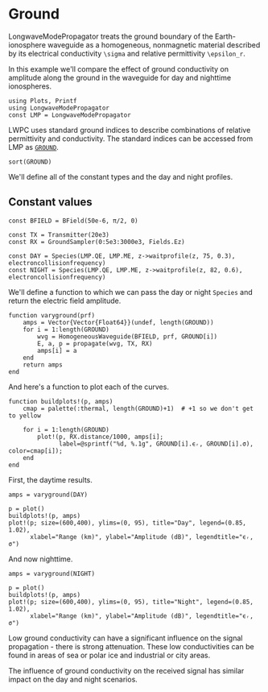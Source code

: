 # Ground
 
LongwaveModePropagator treats the ground boundary of the Earth-ionosphere waveguide
as a homogeneous, nonmagnetic material described by its electrical conductivity ``\sigma``
and relative permittivity ``\epsilon_r``.
 
In this example we'll compare the effect of ground conductivity on amplitude along
the ground in the waveguide for day and nighttime ionospheres.

```@example ground
using Plots, Printf
using LongwaveModePropagator
const LMP = LongwaveModePropagator
```

LWPC uses standard ground indices to describe combinations of relative permittivity
and conductivity.
The standard indices can be accessed from LMP as [`GROUND`](@ref).

```@repl ground
sort(GROUND)
```

We'll define all of the constant types and the day and night profiles.

## Constant values

```@example ground
const BFIELD = BField(50e-6, π/2, 0)

const TX = Transmitter(20e3)
const RX = GroundSampler(0:5e3:3000e3, Fields.Ez)

const DAY = Species(LMP.QE, LMP.ME, z->waitprofile(z, 75, 0.3), electroncollisionfrequency)
const NIGHT = Species(LMP.QE, LMP.ME, z->waitprofile(z, 82, 0.6), electroncollisionfrequency)
```

We'll define a function to which we can pass the day or night `Species` and return the
electric field amplitude.

```@example ground
function varyground(prf)
    amps = Vector{Vector{Float64}}(undef, length(GROUND))
    for i = 1:length(GROUND)
        wvg = HomogeneousWaveguide(BFIELD, prf, GROUND[i])
        E, a, p = propagate(wvg, TX, RX)
        amps[i] = a
    end
    return amps
end
```

And here's a function to plot each of the curves.

```@example ground
function buildplots!(p, amps)
    cmap = palette(:thermal, length(GROUND)+1)  # +1 so we don't get to yellow

    for i = 1:length(GROUND)
        plot!(p, RX.distance/1000, amps[i];
              label=@sprintf("%d, %.1g", GROUND[i].ϵᵣ, GROUND[i].σ), color=cmap[i]);
    end
end
```

First, the daytime results.

```@example ground
amps = varyground(DAY)

p = plot()
buildplots!(p, amps)
plot!(p; size=(600,400), ylims=(0, 95), title="Day", legend=(0.85, 1.02),
      xlabel="Range (km)", ylabel="Amplitude (dB)", legendtitle="ϵᵣ, σ")
```

And now nighttime.

```@example ground
amps = varyground(NIGHT)

p = plot()
buildplots!(p, amps)
plot!(p; size=(600,400), ylims=(0, 95), title="Night", legend=(0.85, 1.02),
      xlabel="Range (km)", ylabel="Amplitude (dB)", legendtitle="ϵᵣ, σ")
```

Low ground conductivity can have a significant influence on the signal propagation -
there is strong attenuation.
These low conductivities can be found in areas of sea or polar ice and industrial or
city areas.
 
The influence of ground conductivity on the received signal has similar impact on
the day and night scenarios.
